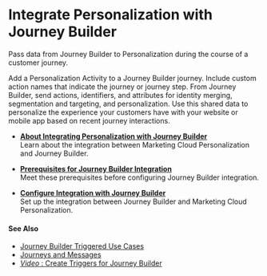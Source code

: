 

# Integrate Personalization with Journey Builder

Pass data from Journey Builder to Personalization during the course of a
customer journey.

Add a Personalization Activity to a Journey Builder journey. Include custom
action names that indicate the journey or journey step. From Journey Builder,
send actions, identifiers, and attributes for identity merging, segmentation
and targeting, and personalization. Use this shared data to personalize the
experience your customers have with your website or mobile app based on recent
journey interactions.

  * **[About Integrating Personalization with Journey Builder](https://help.salesforce.com/s/articleView?id=sf.mc_pers_salesforce_marketing_cloud_journey_builder_about.htm&language=en_US&type=5)**  
Learn about the integration between Marketing Cloud Personalization and
Journey Builder.

  * **[Prerequisites for Journey Builder Integration](https://help.salesforce.com/s/articleView?id=sf.mc_pers_salesforce_marketing_cloud_journey_builder_prereqs.htm&language=en_US&type=5)**  
Meet these prerequisites before configuring Journey Builder integration.

  * **[Configure Integration with Journey Builder](https://help.salesforce.com/s/articleView?id=sf.mc_pers_salesforce_marketing_cloud_journey_builder_config.htm&language=en_US&type=5)**  
Set up the integration between Journey Builder and Marketing Cloud
Personalization.

#### See Also

  * [Journey Builder Triggered Use Cases](https://help.salesforce.com/s/articleView?id=sf.mc_pers_use_case_journey_builder.htm&language=en_US&type=5 "Drive impact with customer journeys. Check out these example personalization use cases that other customers have used in Journey Builder triggered campaigns.")
  * [Journeys and Messages](https://help.salesforce.com/s/articleView?id=sf.mc_jb_journey_builder.htm&language=en_US&type=5)
  * [ _Video_ : Create Triggers for Journey Builder](https://www.youtube.com/watch?v=JpmWMNTp1ps)

